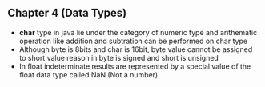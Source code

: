 ## Chapter 4 (Data Types) 
* **char** type in java lie under the category of numeric type and arithematic operation like addition and subtration can be performed on char type
* Although byte is 8bits and char is 16bit, byte value cannot be assigned to short value reason in byte is signed and short is unsigned
* In float indeterminate results are represented by a special value of the float data type called NaN (Not a number)
